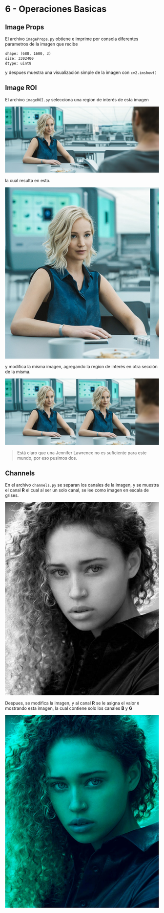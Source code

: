 # 6 - Operaciones Basicas

## Image Props

El archivo `imageProps.py` obtiene e imprime por consola diferentes parametros de la imagen que recibe

```
shape: (688, 1600, 3) 
size: 3302400
dtype: uint8
```

y despues muestra una visualización simple de la imagen con `cv2.imshow()`

## Image ROI

El archivo `imageROI.py` selecciona una region de interés de esta imagen

![](https://github.com/cjjouanne/OpenCV-Python/blob/main/Ejemplos/Recursos/imagen2.jpg)

la cual resulta en esto.

![](https://github.com/cjjouanne/OpenCV-Python/blob/main/Ejemplos/06_OperacionesBasicas/roi.jpg)

y modifica la misma imagen, agregando la region de interés en otra sección de la misma.

![](https://github.com/cjjouanne/OpenCV-Python/blob/main/Ejemplos/06_OperacionesBasicas/newImage.jpg)

> Está claro que una Jennifer Lawrence no es suficiente para este mundo, por eso pusimos dos.

## Channels

En el archivo `channels.py` se separan los canales de la imagen, y se muestra el canal **R** el cual al ser un solo canal, se lee como imagen en escala de grises.

![](https://github.com/cjjouanne/OpenCV-Python/blob/main/Ejemplos/06_OperacionesBasicas/channelR.jpg)

Despues, se modifica la imagen, y al canal **R** se le asigna el valor `0` mostrando esta imagen, la cual contiene solo los canales **B** y **G**

![](https://github.com/cjjouanne/OpenCV-Python/blob/main/Ejemplos/06_OperacionesBasicas/channelsBG.jpg)
